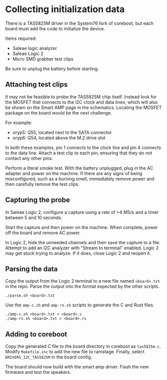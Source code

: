 # Collecting initialization data

There is a TAS5825M driver in the System76 fork of coreboot, but each board
must add the code to initialize the device.

Items required:

- Saleae logic analyzer
- Saleae Logic 2
- Micro SMD grabber test clips

Be sure to unplug the battery before starting.

## Attaching test clips

It may not be feasible to probe the TAS5825M chip itself. Instead look for the
MOSFET that connects to the I2C clock and data lines, which will also be shown
on the Smart AMP page in the schematics. Locating the MOSFET package on the
board would be the next challenge.

For example:

- oryp5: Q55, located next to the SATA connector
- oryp6: Q54, located above the M.2 drive slot

In both these examples, pin 1 connects to the clock line and pin 4 connects to
the data line. Attach a test clip to each pin, ensuring that they do not
contact any other pins.

Perform a literal smoke test. With the battery unplugged, plug in the AC
adapter and power on the machine. If there are any signs of being
misconfigured, such as a burning smell, immediately remove power and then
carefully remove the test clips.

## Capturing the probe

In Saleae Logic 2, configure a capture using a rate of >4 MS/s and a timer
between 5 and 10 seconds.

Start the capture and then power on the machine. When complete, power off the
board and remove AC power.

In Logic 2, hide the unneeded channels and then save the capture to a file.
Attempt to add an I2C analyzer with "Stream to terminal" enabled. Logic 2 may
get stuck trying to analyze. If it does, close Logic 2 and reopen it.

## Parsing the data

Copy the output from the Logic 2 terminal to a new file named `<board>.txt` in
the repo. Parse the output into the format expected by the other scripts.

```
./parse.sh <board>.txt
```

Use the `amp-c.sh` and `amp-rs.sh` scripts to generate the C and Rust files.

```
./amp-c.sh <board>.txt > <board>.c
./amp-rs.sh <board>.txt > <board>.rs
```

## Adding to coreboot

Copy the generated C file to the board directory in coreboot as `tas5825m.c`.
Modify `Makefile.inc` to add the new file to ramstage. Finally, select
`DRIVERS_I2C_TAS5825M` in the board config.

The board should now build with the smart amp driver. Flash the new firmware
and test the speakers.
